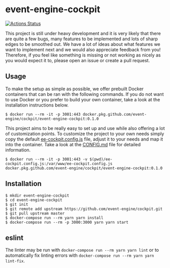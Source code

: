 # event-engine-cockpit

[![Actions Status](https://github.com/event-engine/cockpit/workflows/Coding%20Style/badge.svg)](https://github.com/event-engine/cockpit/actions)

This project is still under heavy development and it is very likely that there are quite a few bugs, many features to be
implemented and lots of sharp edges to be smoothed out. We have a lot of ideas about what features we want to implement 
next and we would also appreciate feedback from you! Therefore, if you feel like something is missing or not working as 
nicely as you would expect it to, please open an issue or create a pull request.

## Usage
To make the setup as simple as possible, we offer prebuilt Docker containers that can be ran with the following 
commands. If you do not want to use Docker or you prefer to build your own container, take a look at the installation
instructions below.
```
$ docker run --rm -it -p 3001:443 docker.pkg.github.com/event-engine/cockpit/event-engine-cockpit:0.1.0
```
This project aims to be really easy to set up and use while also offering a lot of customization points. To customize 
the project to your own needs simply copy the default [ee-cockpit.config.js](public/ee-cockpit.config.js) file, adjust it to 
your needs and map it into the container. Take a look at the [CONFIG.md](CONFIG.md) file for detailed information.
```
$ docker run --rm -it -p 3001:443 -v $(pwd)/ee-cockpit.config.js:/var/www/ee-cockpit.config.js docker.pkg.github.com/event-engine/cockpit/event-engine-cockpit:0.1.0
```

## Installation
```
$ mkdir event-engine-cockpit
$ cd event-engine-cockpit
$ git init
$ git remote add upstream https://github.com/event-engine/cockpit.git
$ git pull upstream master
$ docker-compose run --rm yarn yarn install
$ docker-compose run --rm -p 3000:3000 yarn yarn start
```

## eslint
The linter may be run with `docker-compose run --rm yarn yarn lint` or to automatically fix linting errors with `docker-compose run --rm yarn yarn lint-fix`.
